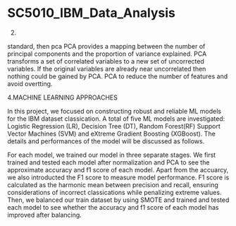 # SC5010_IBM_Data_Analysis




2.
standard, then pca
PCA provides a mapping between the number of principal components and the proportion of variance explained. PCA transforms a set of correlated variables to a new set of uncorrected variables. If the original variables are already near uncorrelated then nothing could be gained by PCA. PCA to reduce the number of features and avoid overtting.


4.MACHINE LEARNING APPROACHES

In this project, we focused on constructing robust and reliable ML models for the IBM dataset classication. A total of five ML models are investigated: Logistic Regression (LR), Decision Tree (DT), Random Forest(RF) Support Vector Machines (SVM) and eXtreme Gradient Boosting (XGBoost). The details and performances of the model will be discussed as follows.

For each model, we trained our model in three separate stages. We first trained and tested each model after normalization and PCA to see the approximate accuracy and f1 score of each model. Apart from the accuarcy, we also introducted the F1 score to measure model performance. F1 score is calculated as the harmonic mean between precision and recall, ensuring considerations of incorrect classications while penalizing extreme values. Then, we balanced our train dataset by using SMOTE and trained and tested each model to see whether the accuracy and f1 score of each model has improved after balancing. 
